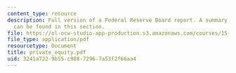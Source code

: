 ```yaml
---
content_type: resource
description: Full version of a Federal Reserve Board report. A summary of this report
  can be found in this section.
file: https://ol-ocw-studio-app-production.s3.amazonaws.com/courses/15-617-the-law-of-corporate-finance-and-financial-markets-spring-2004/3241a7229b55c98872967a53f2f66aa4_private_equity.pdf
file_type: application/pdf
resourcetype: Document
title: private_equity.pdf
uid: 3241a722-9b55-c988-7296-7a53f2f66aa4
---
```

